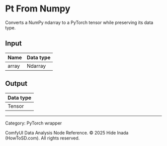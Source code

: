 # Pt From Numpy
Converts a NumPy ndarray to a PyTorch tensor while preserving its data type.

## Input
| Name | Data type |
|---|---|
| array | Ndarray |

## Output
| Data type |
|---|
| Tensor |

<HR>
Category: PyTorch wrapper

ComfyUI Data Analysis Node Reference. © 2025 Hide Inada (HowToSD.com). All rights reserved.
